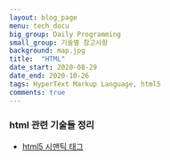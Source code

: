 ```yaml
---
layout: blog_page
menu: tech_docu
big_group: Daily Programming
small_group: 기술별 참고사항
background: map.jpg
title:  "HTML"
date_start: 2020-08-29
date_end: 2020-10-26
tags: HyperText Markup Language, html5
comments: true
---
```


### html 관련 기술들 정리

- [html5 시맨틱 태그](https://www.w3schools.com/html/html5_semantic_elements.asp)
